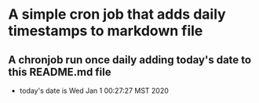 A simple cron job that adds daily timestamps to markdown file
============================================================
## A chronjob run once daily adding today's date to this README.md file
* today's date is Wed Jan  1 00:27:27 MST 2020
